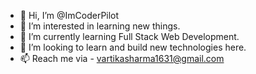 - 👋 Hi, I’m @ImCoderPilot
- 👀 I’m interested in learning new things. 
- 🌱 I’m currently learning Full Stack Web Development. 
- 💞️ I’m looking to learn and build new technologies here. 
- 📫 Reach me via - vartikasharma1631@gmail.com

<!---
ImCoderPilot/ImCoderPilot is a ✨ special ✨ repository because its `README.md` (this file) appears on your GitHub profile.
You can click the Preview link to take a look at your changes.
--->
